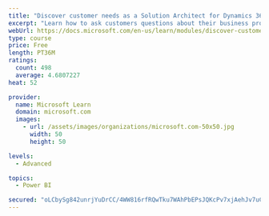 ```yaml
---
title: "Discover customer needs as a Solution Architect for Dynamics 365 and Power Platform"
excerpt: "Learn how to ask customers questions about their business processes and feature requirements to create a viable solution."
webUrl: https://docs.microsoft.com/en-us/learn/modules/discover-customer-needs/
type: course
price: Free
length: PT36M
ratings:
  count: 498
  average: 4.6807227
heat: 52

provider:
  name: Microsoft Learn
  domain: microsoft.com
  images:
    - url: /assets/images/organizations/microsoft.com-50x50.jpg
      width: 50
      height: 50

levels:
  - Advanced

topics:
  - Power BI

secured: "oLCbySg842unrjYuDrCC/4WW816rfRQwTku7WAhPbEPsJQKcPv7xjAehJv7uCiEx9KxaINc4TH2Qk5K4pjuTm3wgpy/jZRdeeEByGlLZRoLuFNRihoymE8t39VdKaGh7lUHqvCI9FmR6pfOfkdZXKVguwdqI2PmSe4fuo2sp9UkRbYXxyZrVdNEzPg6pmMn/CEbRxgrSQ3Tb5LHhZ+r7B7ESjU7kS6WHhG4+c+NSEVc2XhgyltMvT02KCClxOjAh1AdbpIS4Dloy9Rr+McGeYDRPIV3z12aLjZ3PuUrGhvDL7y8Qijc4Lm0XbGDXE2ikBKXeKpeihGS6jZDUt9A/pq6a6YeEgRzbHmPxIJ+pPnf2A3RD4VOUBYWWJOZLGKoJO/Nb9ZdxPvF3KbgRz1cndg7M2gvmCI4eX/AxBkb2fjQ=;SKk/VXVr8LvdnsYNxgz0Pw=="
---
```


